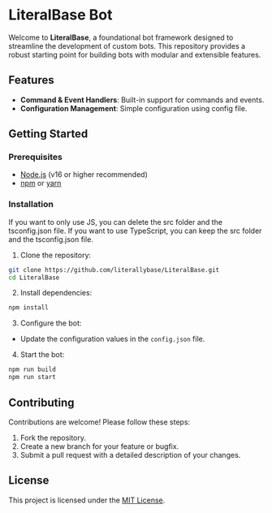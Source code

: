 # LiteralBase Bot

Welcome to **LiteralBase**, a foundational bot framework designed to streamline the development of custom bots. This repository provides a robust starting point for building bots with modular and extensible features.

## Features
- **Command & Event Handlers**: Built-in support for commands and events.
- **Configuration Management**: Simple configuration using config file.

## Getting Started

### Prerequisites
- [Node.js](https://nodejs.org/) (v16 or higher recommended)
- [npm](https://www.npmjs.com/) or [yarn](https://yarnpkg.com/)

### Installation
If you want to only use JS, you can delete the src folder and the tsconfig.json file. If you want to use TypeScript, you can keep the src folder and the tsconfig.json file.

1. Clone the repository:

```bash
git clone https://github.com/literallybase/LiteralBase.git
cd LiteralBase
```

2. Install dependencies:

```bash
npm install
```

3. Configure the bot:

- Update the configuration values in the `config.json` file.

4. Start the bot:

```bash
npm run build
npm run start
```

## Contributing
Contributions are welcome! Please follow these steps:

1. Fork the repository.
2. Create a new branch for your feature or bugfix.
3. Submit a pull request with a detailed description of your changes.

## License
This project is licensed under the [MIT License](LICENSE).
